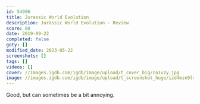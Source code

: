 ```yaml
---
id: 54996
title: Jurassic World Evolution
description: Jurassic World Evolution - Review
score: 80
date: 2019-09-22
completed: false
goty: []
modified_date: 2023-05-22
screenshots: []
tags: []
videos: []
cover: //images.igdb.com/igdb/image/upload/t_cover_big/co1uzy.jpg
image: //images.igdb.com/igdb/image/upload/t_screenshot_huge/izd4mzn9lvfq1tzxcssi.jpg
---
```

Good, but can sometimes be a bit annoying.